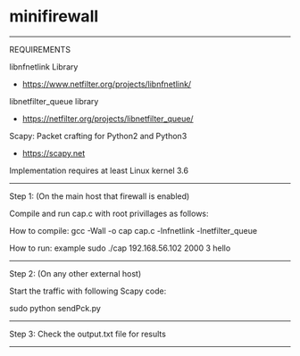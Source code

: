 # minifirewall

--------------------------------------------
REQUIREMENTS

libnfnetlink Library

  - https://www.netfilter.org/projects/libnfnetlink/

libnetfilter_queue library

  - https://netfilter.org/projects/libnetfilter_queue/

Scapy: Packet crafting for Python2 and Python3

  - https://scapy.net

Implementation requires at least Linux kernel 3.6

--------------------------------------------

Step 1: (On the main host that firewall is enabled)

Compile and run cap.c with root privillages as follows:

How to compile:
gcc -Wall -o cap cap.c -lnfnetlink -lnetfilter_queue

How to run: example
sudo ./cap 192.168.56.102 2000 3 hello

--------------------------------------------

Step 2: (On any other external host)

Start the traffic with following Scapy code:

sudo python sendPck.py

--------------------------------------------

Step 3: Check the output.txt file for results

--------------------------------------------
